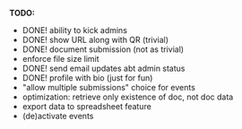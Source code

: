 
**TODO:**
- DONE! ability to kick admins
- DONE! show URL along with QR (trivial)
- DONE! document submission (not as trivial)
- enforce file size limit
- DONE! send email updates abt admin status
- DONE! profile with bio (just for fun)
- "allow multiple submissions" choice for events
- optimization: retrieve only existence of doc, not doc data
- export data to spreadsheet feature
- (de)activate events